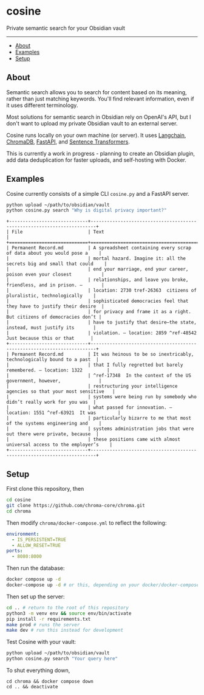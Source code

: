 # cosine
Private semantic search for your Obsidian vault

---

- [About](#about)
- [Examples](#examples)
- [Setup](#setup)


## About
Semantic search allows you to search for content based on its meaning, rather
than just matching keywords. You'll find relevant information, even if it uses
different terminology.

Most solutions for semantic search in Obsidian rely on OpenAI's API, but I
don't want to upload my private Obsidian vault to an external server.

Cosine runs locally on your own machine (or server). It uses [Langchain](https://www.langchain.com/),
[ChromaDB](https://www.trychroma.com/), [FastAPI](https://fastapi.tiangolo.com/),
and [Sentence Transformers](https://www.sbert.net/).

This is currently a work in progress - planning to create an Obsidian plugin,
add data deduplication for faster uploads, and self-hosting with Docker. 

## Examples
Cosine currently consists of a simple CLI `cosine.py` and a FastAPI server.

```bash
python upload ~/path/to/obsidian/vault
python cosine.py search "Why is digital privacy important?"
```

```
+-----------------------------+------------------------------------------------------------------------+
| File                        | Text                                                                   |
+=============================+========================================================================+
| Permanent Record.md         | A spreadsheet containing every scrap of data about you would pose a    |
|                             | mortal hazard. Imagine it: all the secrets big and small that could    |
|                             | end your marriage, end your career, poison even your closest           |
|                             | relationships, and leave you broke, friendless, and in prison. —       |
|                             | location: 2730 tref-26363  citizens of pluralistic, technologically    |
|                             | sophisticated democracies feel that they have to justify their desire  |
|                             | for privacy and frame it as a right. But citizens of democracies don’t |
|                             | have to justify that desire—the state, instead, must justify its       |
|                             | violation. — location: 2859 ^ref-48542  Just because this or that      |
+-----------------------------+------------------------------------------------------------------------+
| Permanent Record.md         | It was heinous to be so inextricably, technologically bound to a past  |
|                             | that I fully regretted but barely remembered. — location: 1322         |
|                             | ^ref-17348  In the context of the US government, however,              |
|                             | restructuring your intelligence agencies so that your most sensitive   |
|                             | systems were being run by somebody who didn’t really work for you was  |
|                             | what passed for innovation. — location: 1551 ^ref-63921  It was        |
|                             | particularly bizarre to me that most of the systems engineering and    |
|                             | systems administration jobs that were out there were private, because  |
|                             | these positions came with almost universal access to the employer’s    |
+-----------------------------+------------------------------------------------------------------------+
```


## Setup
First clone this repository, then

```bash
cd cosine
git clone https://github.com/chroma-core/chroma.git
cd chroma
```

Then modify `chroma/docker-compose.yml` to reflect the following:
```yaml
environment:
  - IS_PERSISTENT=TRUE
  - ALLOW_RESET=TRUE
ports:
  - 8080:8000
```

Then run the database:
```bash
docker compose up -d
docker-compose up -d # or this, depending on your docker/docker-compose version
```

Then set up the server:
```bash
cd .. # return to the root of this repository
python3 -m venv env && source env/bin/activate
pip install -r requirements.txt
make prod # runs the server
make dev # run this instead for development
```

Test Cosine with your vault:
```bash
python upload ~/path/to/obsidian/vault
python cosine.py search "Your query here"
```

To shut everything down,
```
cd chroma && docker compose down
cd .. && deactivate 
```

